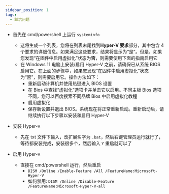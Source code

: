 ```yaml
---
sidebar_position: 1
tags:
  - 踩坑问题
---
```


- 首先在 cmd/powershell 上运行 `systeminfo`
  - 这将生成一个列表，您将在列表末尾找到**Hyper-V 要求**部分，其中包含 4 个要求的详细信息。如果满足这些要求，结果将显示为“是”。但是，如果您发现“在固件中启用虚拟化”状态为**否**，则需要使用下面的指南启用它
  - 在 Windows 11 电脑上安装/启用 Hyper-V 之前，请确保已从系统 BIOS 启用它。在上面的步骤中，如果您发现“在固件中启用虚拟化”状态为“否”，则需要启用它。操作方法如下：
    - 重新启动计算机并使用热键进入 BIOS 设置
    - 在 Bios 中查找“虚拟化”选项卡并单击它以启用。不同主板 Bios 选项不同，您可以百度搜索不同品牌 Bios 中启用虚拟化教程
    - 启用虚拟化
    - 保存新设置并退出 BIOS。系统现在将正常重新启动。重新启动后，请继续执行以下步骤以安装和启用 Hyper-V

- 安装 Hyper-v
  - 先在 txt 文件下输入，改扩展名字为 `.bat`，然后右键管理员运行就行了，等待都安装完成，安装很多个，然后输入 `Y` 重启就可以了

- 启用 Hyper-v
  - 直接在 cmd/powershell 运行，然后重启
    - `DISM /Online /Enable-Feature /All /FeatureName:Microsoft-Hyper-V`
    - 如何禁用: `DISM /Online /Disable-Feature /FeatureName:Microsoft-Hyper-V-all`
